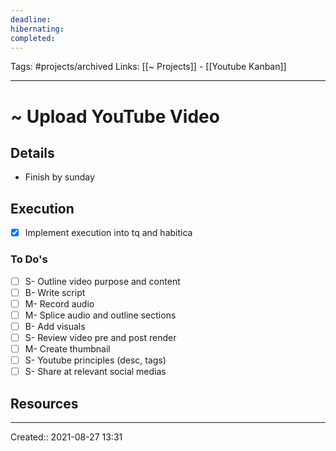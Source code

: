 ```yaml
---
deadline:
hibernating:
completed:
---
```

Tags: #projects/archived
Links: [[~ Projects]] - [[Youtube Kanban]]
___
# ~ Upload YouTube Video
## Details
- Finish by sunday
## Execution
- [x] Implement execution into tq and habitica
### To Do's
- [ ] S- Outline video purpose and content
- [ ] B- Write script
- [ ] M- Record audio
- [ ] M- Splice audio and outline sections
- [ ] B- Add visuals
- [ ] S- Review video pre and post render
- [ ] M- Create thumbnail
- [ ] S- Youtube principles (desc, tags)
- [ ] S- Share at relevant social medias
## Resources

___
Created:: 2021-08-27 13:31

